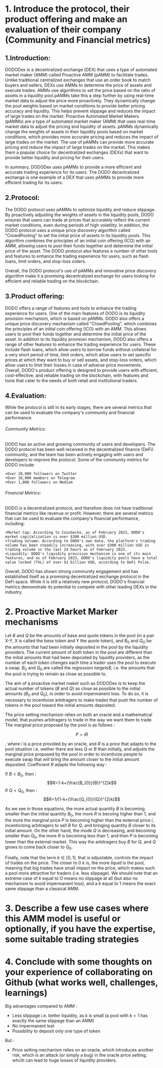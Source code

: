 



# 1. Introduce the protocol, their product offering and make an evaluation of their company (Community and Financial metrics)

## 1.Introduction:
DODODex is a decentralized exchange (DEX) that uses a type of automated market maker (AMM) called Proactive AMM (pAMM) to facilitate trades.
Unlike traditional centralized exchanges that use an order book to match buyers and sellers, DEXs use AMMs to determine the price of assets and execute trades. AMMs use algorithms to set the price based on the ratio of assets in a liquidity pool.pAMMs take this a step further by using real-time market data to adjust the price more proactively. They dynamically change the pool weights based on market conditions to provide better pricing accuracy and liquidity. This helps prevent slippage and reduces the impact of large trades on the market.
Proactive Automated Market Makers (pAMMs) are a type of automated market maker (AMM) that uses real-time market data to adjust the pricing and liquidity of assets. pAMMs dynamically change the weights of assets in their liquidity pools based on market conditions, which provides more accurate pricing and reduces the impact of large trades on the market.
The use of pAMMs can provide more accurate pricing and reduce the impact of large trades on the market. This makes them a popular choice for decentralized exchanges (DEXs) that want to provide better liquidity and pricing for their users. 

In summary, DODODex uses pAMMs to provide a more efficient and accurate trading experience for its users. The DODO decentralized exchange is one example of a DEX that uses pAMMs to provide more efficient trading for its users.

## 2.Protocol: 
The DODO protocol uses pAMMs to optimize liquidity and reduce slippage. By proactively adjusting the weights of assets in the liquidity pools, DODO ensures that users can trade at prices that accurately reflect the current market conditions, even during periods of high volatility.
In addition, the DODO protocol uses a unique price discovery algorithm called "CrowdPooling" to set the initial price of assets in its liquidity pools. This algorithm combines the principles of an initial coin offering (ICO) with an AMM, allowing users to pool their funds together and determine the initial price of the asset.
The DODO protocol also features a number of other tools and features to enhance the trading experience for users, such as flash loans, limit orders, and stop-loss orders.

Overall, the DODO protocol's use of pAMMs and innovative price discovery algorithm make it a promising decentralized exchange for users looking for efficient and reliable trading on the blockchain.

## 3.Product offering:
DODO offers a range of features and tools to enhance the trading experience for users.
One of the main features of DODO is its liquidity provision mechanism, which is based on pAMMs.
DODO also offers a unique price discovery mechanism called "CrowdPooling", which combines the principles of an initial coin offering (ICO) with an AMM. This allows users to pool their funds together and determine the initial price of the asset.
In addition to its liquidity provision mechanism, DODO also offers a range of other features to enhance the trading experience for users. These include flash loans, which allow users to borrow funds without collateral for a very short period of time, limit orders, which allow users to set specific prices at which they want to buy or sell assets, and stop-loss orders, which allow users to limit their losses in case of adverse price movements.
Overall, DODO's product offering is designed to provide users with efficient, cost-effective, and reliable trading on the blockchain, with features and tools that cater to the needs of both retail and institutional traders.

## 4.Evaluation:

While the protocol is still in its early stages, there are several metrics that can be used to evaluate the company's community and financial performance.

###### Community Metrics:

DODO has an active and growing community of users and developers. The DODO protocol has been well received in the decentralized finance (DeFi) community, and the team has been actively engaging with users and developers to improve the protocol. Some of the community metrics for DODO include:

    +Over 28,000 followers on Twitter
    +Over 10,000 members on Telegram
    +Over 1,000 followers on Medium

###### Financial Metrics:

DODO is a decentralized protocol, and therefore does not have traditional financial metrics like revenue or profit. However, there are several metrics that can be used to evaluate the company's financial performance, including:

    +Market Cap: According to CoinGecko, as of February 2023, DODO's market capitalization is over $300 million USD.
    +Trading Volume: According to DODO's own data, the platform's trading volume has been steadily increasing, with over $300 million USD in trading volume in the last 24 hours as of February 2023.
    +Liquidity: DODO's liquidity provision mechanism is one of its main features, and as of February 2023, DODO's liquidity pools have a total value locked (TVL) of over $1 billion USD, according to DeFi Pulse.

Overall, DODO has shown strong community engagement and has established itself as a promising decentralized exchange protocol in the DeFi space. While it is still a relatively new protocol, DODO's financial metrics demonstrate its potential to compete with other leading DEXs in the industry.

# 2. Proactive Market Marker mechanisms


Let $B$ and $Q$ be the amounts of base and quote tokens in the pool (in a pair X-Y, X is called the *base* token and Y the *quote* token), and $B_{0}$ and $Q_{O}$ be the amounts that had been initially deposited in the pool by the liquidity providers. The current amount of both token in the pool are different than the initial amounts that had been deposited by liquidity providers, as the number of each token chenges each time a trader uses the pool to execute a swap. $B_{0}$ and $Q_{0}$ are called the *regression targets$*, i.e. the amounts that the pool is trying to remain as close as possible to. 

The aim of a proactive market maket such as DODODex is to keep the actual number of tokens ($B$ and $Q$) as close as possible to the initial amounts ($B_{0}$ and $Q_{0}$), in order to avoid impermanent loss. To do so, it is necessary to incentivize arbitragers to make trades that push the number of tokens in the pool toward the initial amounts deposited. 

The price setting mechanism relies on both an oracle and a mathematical model, that pushes arbitragers to trade in the way we want them to trade. The marginal price proposed by the pool is as follows : 

$$P=iR$$

, where $i$ is a price provided by an oracle, and $R$ is a price that adapts to the pool situation i.e. wether there are less $Q$ or $B$ than initially, and adjusts the marginal price proposed by the pool in order to incentivize people to execute swap that will bring the amount closer to the initial amount deposited. Coefficient $R$ adapts the following way : 

If $B < B_{0}$, then : $$R=1-k+(\frac{B_{0}}{B})^{2}k$$
If $Q < Q_{0}$, then : $$R=1/(1-k+(\frac{Q_{0}}{Q})^{2}k)$$

As we see in those equations, the more actual quantity $B$ is becoming smaller than the initial quantity $B_{0}$, the more $R$ is becoing higher than 1, and the more the marginal price $P$ is becoming higher than the external price $i$, incentivizing arbitragers to sell $B$ for $Q$, and bringing quantity $B$ closer to its initial amount. On the other hand, the mode $Q$ is decreasing, and becoming smaller than $Q_{0}$, the more $R$ is becoming less than 1, and then $P$ is becoming lower than the external market. This way the arbitragers buy $B$ for $Q$, and $Q$ grows to come back closer to $Q_{0}$. 

Finally, note that the term $k \in [0,1]$, that is adjustable, controls the impact of trades on the price. The closer to 0 $k$ is, the more *liquid* is the pool, meaning that big trades have small impact on the price, which makes such a pool more attractive for traders (i.e. less slippage). We should note that an extreme case of $k$ equal to O means no slippage at all (but also no mechanism to avoid impermanent loss), and a $k$ equal to $1$ means the exact same slippage than a classical AMM. 


# 3. Describe a few use cases where this AMM model is useful or optionally, if you have the expertise, some suitable trading strategies

# 4. Conclude with some thoughts on your experience of collaborating on Github (what works well, challenges, learnings)

Big advantages compared to AMM : 
- Less slippage i.e. better liquidity, as $k$ is small (a pool with $k=1$ has exactly the same slippage than an AMM)
- No impermanent lost 
- Possibility to deposit only one type of token

But : 
- Price setting mechanism relies on an oracle, which introduces another risk, which is an attack (or simply a bug) in the oracle price setting, whcih can lead to huge losses of liquidity providers. 
